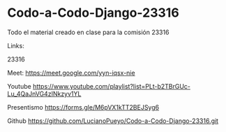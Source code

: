 # Codo-a-Codo-Django-23316
Todo el material creado en clase para la comisión 23316

Links:

23316

Meet:
https://meet.google.com/yyn-iqsx-nie

Youtube
https://www.youtube.com/playlist?list=PLt-b2TBrGUc-Lu_4QaJnVG4zINkzyv1YL

Presentismo
https://forms.gle/M6pVX1kTT2BEJSyg6

Github
https://github.com/LucianoPueyo/Codo-a-Codo-Django-23316.git